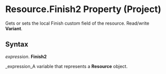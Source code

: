 
# Resource.Finish2 Property (Project)

Gets or sets the local Finish custom field of the resource. Read/write  **Variant**.


## Syntax

 _expression_. **Finish2**

 _expression_A variable that represents a  **Resource** object.

